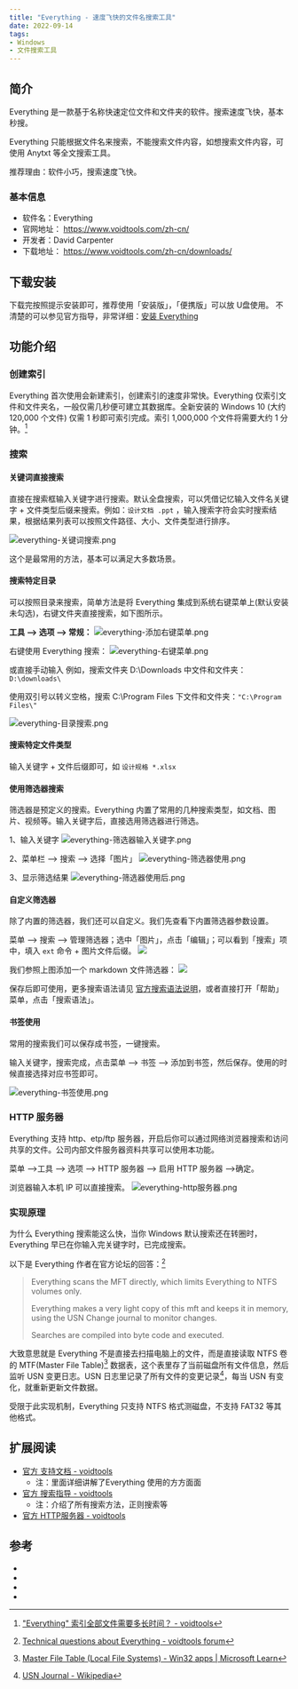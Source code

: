 ```yaml
---
title: "Everything - 速度飞快的文件名搜索工具"
date: 2022-09-14
tags:
- Windows
- 文件搜索工具
---
```


## 简介
Everything 是一款基于名称快速定位文件和文件夹的软件。搜索速度飞快，基本秒搜。

Everything 只能根据文件名来搜索，不能搜索文件内容，如想搜索文件内容，可使用 Anytxt 等全文搜索工具。

推荐理由：软件小巧，搜索速度飞快。

### 基本信息
- 软件名：Everything
- 官网地址： https://www.voidtools.com/zh-cn/
- 开发者：David Carpenter
- 下载地址： https://www.voidtools.com/zh-cn/downloads/

## 下载安装
下载完按照提示安装即可，推荐使用「安装版」，「便携版」可以放 U盘使用。
不清楚的可以参见官方指导，非常详细：[安装 Everything](https://www.voidtools.com/zh-cn/support/everything/installing_everything/)

## 功能介绍
### 创建索引
Everything 首次使用会新建索引，创建索引的速度非常快。Everything 仅索引文件和文件夹名，一般仅需几秒便可建立其数据库。全新安装的 Windows 10 (大约 120,000 个文件) 仅需 1 秒即可索引完成。索引 1,000,000 个文件将需要大约 1 分钟。[^1]

### 搜索
#### 关键词直接搜索
直接在搜索框输入关键字进行搜索。默认全盘搜索，可以凭借记忆输入文件名关键字 + 文件类型后缀来搜索。例如：```设计文档 .ppt``` ，输入搜索字符会实时搜索结果，根据结果列表可以按照文件路径、大小、文件类型进行排序。

![everything-关键词搜索.png](../res/everything/everything-关键词搜索.png)

这个是最常用的方法，基本可以满足大多数场景。

#### 搜索特定目录
可以按照目录来搜索，简单方法是将 Everything 集成到系统右键菜单上(默认安装未勾选)，右键文件夹直接搜索，如下图所示。

**工具 --> 选项 --> 常规：**
![everything-添加右键菜单.png](../res/everything/everything-添加右键菜单.png)

右键使用 Everything 搜索：
![everything-右键菜单.png](../res/everything/everything-右键菜单.png)

或直接手动输入
例如，搜索文件夹 D:\\Downloads 中文件和文件夹：```D:\downloads\ ```

使用双引号以转义空格，搜索 C:\\Program Files 下文件和文件夹：```"C:\Program Files\" ```

![everything-目录搜索.png](../res/everything/everything-目录搜索.png)

#### 搜索特定文件类型
输入关键字 + 文件后缀即可，如 `设计规格 *.xlsx`

#### 使用筛选器搜索
筛选器是预定义的搜索。Everything 内置了常用的几种搜索类型，如文档、图片、视频等。输入关键字后，直接选用筛选器进行筛选。

1、输入关键字
![everything-筛选器输入关键字.png](../res/everything/everything-筛选器输入关键字.png)

2、菜单栏 --> 搜索 --> 选择「图片」
![everything-筛选器使用.png](../res/everything/everything-筛选器使用.png)

3、显示筛选结果
![everything-筛选器使用后.png](../res/everything/everything-筛选器使用后.png)

#### 自定义筛选器
除了内置的筛选器，我们还可以自定义。我们先查看下内置筛选器参数设置。

菜单 --> 搜索 --> 管理筛选器；选中「图片」，点击「编辑」；可以看到「搜索」项中，填入 `ext` 命令 + 图片文件后缀。 
![](../res/everything/everything-筛选器参数定义.png)

我们参照上图添加一个 markdown 文件筛选器：
![](../res/everything/everything-筛选器markdown.png)

保存后即可使用，更多搜索语法请见 [官方搜索语法说明](https://www.voidtools.com/zh-cn/support/everything/searching/)，或者直接打开「帮助」菜单，点击「搜索语法」。

#### 书签使用
常用的搜索我们可以保存成书签，一键搜索。

输入关键字，搜索完成，点击菜单 --> 书签 --> 添加到书签，然后保存。使用的时候直接选择对应书签即可。

![everything-书签使用.png](../res/everything/everything-书签使用.png)

### HTTP 服务器
Everything 支持 http、etp/ftp 服务器，开启后你可以通过网络浏览器搜索和访问共享的文件。公司内部文件服务器资料共享可以使用本功能。

菜单 -->工具 --> 选项 --> HTTP 服务器 --> 启用 HTTP 服务器 -->确定。

浏览器输入本机 IP 可以直接搜索。
![everything-http服务器.png](../res/everything/everything-http服务器.png)
### 实现原理
为什么 Everything 搜索能这么快，当你 Windows 默认搜索还在转圈时，Everything 早已在你输入完关键字时，已完成搜索。

以下是 Everything 作者在官方论坛的回答：[^2]

> Everything scans the MFT directly, which limits Everything to NTFS volumes only.
> 
> Everything makes a very light copy of this mft and keeps it in memory, using the USN Change journal to monitor changes.
> 
> Searches are compiled into byte code and executed.

大致意思就是 Everything 不是直接去扫描电脑上的文件，而是直接读取 NTFS 卷的 MTF(Master File Table)[^3] 数据表，这个表里存了当前磁盘所有文件信息，然后监听 USN 变更日志。USN 日志里记录了所有文件的变更记录[^4]，每当 USN 有变化，就重新更新文件数据。

受限于此实现机制，Everything 只支持 NTFS 格式测磁盘，不支持 FAT32 等其他格式。

## 扩展阅读
- [官方 支持文档 - voidtools](https://www.voidtools.com/zh-cn/support/everything/)
	- 注：里面详细讲解了Everything 使用的方方面面
- [官方 搜索指导 - voidtools](https://www.voidtools.com/zh-cn/support/everything/searching/)
	- 注：介绍了所有搜索方法，正则搜索等
- [官方 HTTP服务器 - voidtools](https://www.voidtools.com/zh-cn/support/everything/http/)

## 参考
- [^1]:["Everything" 索引全部文件需要多长时间？ - voidtools](https://www.voidtools.com/zh-cn/faq/#everything_%E7%B4%A2%E5%BC%95%E5%85%A8%E9%83%A8%E6%96%87%E4%BB%B6%E9%9C%80%E8%A6%81%E5%A4%9A%E9%95%BF%E6%97%B6%E9%97%B4%EF%BC%9F)
- [^2]: [Technical questions about Everything - voidtools forum](https://www.voidtools.com/forum/viewtopic.php?f=2&t=2030)
- [^3]:[Master File Table (Local File Systems) - Win32 apps | Microsoft Learn](https://learn.microsoft.com/en-us/windows/win32/fileio/master-file-table)
- [^4]:[USN Journal - Wikipedia](https://en.wikipedia.org/wiki/USN_Journal)



